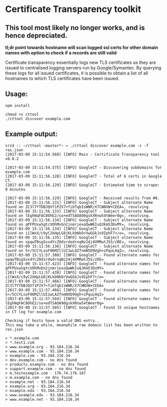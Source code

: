 # Certificate Transparency toolkit

## This tool most likely no longer works, and is hence depreciated.

**tl;dr point towards hostname will scan logged ssl certs for other domain names with option to check if a records are still valid**

Certificate transparency essentially logs new TLS certificates as they are issued to centralised logging servers run by Google/Symantec. By querying these logs for all issued certificates, it is possible to obtain a list of all hostnames to which TLS certificates have been issued.

## Usage:

    npm install

    chmod +x cttool
	./cttool discover example.com

## Example output:

	srzd :: ~/cttool ‹master*› » ./cttool discover example.com -c -f res.json
	[2017-03-09 15:11:54.568] [INFO] Main - Certificate Transparency tool v0.0.2

	[2017-03-09 15:11:54.575] [INFO] GoogleCT - Discovering subdomains for example.com
	[2017-03-09 15:11:56.128] [INFO] GoogleCT - Total of 6 certs in Google CT.
	[2017-03-09 15:11:56.129] [INFO] GoogleCT - Estimated time to scrape: 0 minutes

	[2017-03-09 15:11:56.129] [INFO] GoogleCT - Received results from #0.
	[2017-03-09 15:11:56.131] [INFO] GoogleCT - Subject alternate Name found on ZC3lTYTDBJQVf1P2V7+fibTqbIsWNR/X7CWNVW+CEEA=, resolving.
	[2017-03-09 15:11:56.133] [INFO] GoogleCT - Subject alternate Name found on lEghNqFAC8OhE2/so+edTSAOA90gskXRnw54tWeer0g=, resolving.
	[2017-03-09 15:11:56.134] [INFO] GoogleCT - Subject alternate Name found on qPFPUswSgtcVOhMxbn2jnmrjexoQwWKIuQJKm53DxMY=, resolving.
	[2017-03-09 15:11:56.134] [INFO] GoogleCT - Subject alternate Name found on i1lWxX/c9yC2kHpLG8jKLkbNkOrVwGGkJs9IphF7+/o=, resolving.
	[2017-03-09 15:11:56.135] [INFO] GoogleCT - Subject alternate Name found on xpqwTBsg5vx4YcZ0dsrdodrnqNz24j4VMRwtJ5S/zRE=, resolving.
	[2017-03-09 15:11:56.136] [INFO] GoogleCT - Subject alternate Name found on 5+/5CCYLsoF06MZllUI1wLAZfnmN5D9Ugh+zPquLHqI=, resolving.
	[2017-03-09 15:11:57.380] [INFO] GoogleCT - Found alternate names for xpqwTBsg5vx4YcZ0dsrdodrnqNz24j4VMRwtJ5S/zRE=
	[2017-03-09 15:11:57.423] [INFO] GoogleCT - Found alternate names for qPFPUswSgtcVOhMxbn2jnmrjexoQwWKIuQJKm53DxMY=
	[2017-03-09 15:11:57.439] [INFO] GoogleCT - Found alternate names for i1lWxX/c9yC2kHpLG8jKLkbNkOrVwGGkJs9IphF7+/o=
	[2017-03-09 15:11:57.466] [INFO] GoogleCT - Found alternate names for ZC3lTYTDBJQVf1P2V7+fibTqbIsWNR/X7CWNVW+CEEA=
	[2017-03-09 15:11:57.466] [INFO] GoogleCT - Found alternate names for 5+/5CCYLsoF06MZllUI1wLAZfnmN5D9Ugh+zPquLHqI=
	[2017-03-09 15:11:57.504] [INFO] GoogleCT - Found alternate names for lEghNqFAC8OhE2/so+edTSAOA90gskXRnw54tWeer0g=
	[2017-03-09 15:11:57.505] [INFO] GoogleCT - Found 15 unique hostnames in CT log for example.com

	Checking if hosts have a valid DNS entry..
	This may take a while, meanwhile raw domain list has been written to res.json

	> *.example.com
	> *.test1.com
	> www.example.org - 93.184.216.34
	> www.example.com - 93.184.216.34
	> example.com - 93.184.216.34
	> dev.example.com - no dns found
	> products.example.com - no dns found
	> support.example.com - no dns found
	> m.testexample.com - 176.74.176.187
	> m.example.com - no dns found
	> example.net - 93.184.216.34
	> example.org - 93.184.216.34
	> example.edu - 93.184.216.34
	> www.example.edu - 93.184.216.34
	> www.example.net - 93.184.216.34

